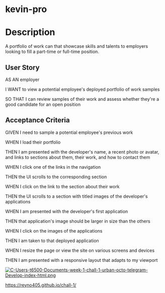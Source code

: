 # kevin-pro

# Description

A portfolio of work can that showcase skills and talents to employers looking to fill a part-time or full-time position. 


## User Story

AS AN employer

I WANT to view a potential employee's deployed portfolio of work samples

SO THAT I can review samples of their work and assess whether they're a good candidate for an open position

## Acceptance Criteria

GIVEN I need to sample a potential employee's previous work

WHEN I load their portfolio

THEN I am presented with the developer's name, a recent photo or avatar, and links to sections about them, their work, and how to contact them

WHEN I click one of the links in the navigation

THEN the UI scrolls to the corresponding section

WHEN I click on the link to the section about their work

THEN the UI scrolls to a section with titled images of the developer's applications

WHEN I am presented with the developer's first application

THEN that application's image should be larger in size than the others

WHEN I click on the images of the applications

THEN I am taken to that deployed application

WHEN I resize the page or view the site on various screens and devices

THEN I am presented with a responsive layout that adapts to my viewport

[![C-Users-t6500-Documents-week-1-chall-1-urban-octo-telegram-Develop-index-html.png](https://i.postimg.cc/3RC6f8pn/C-Users-t6500-Documents-week-1-chall-1-urban-octo-telegram-Develop-index-html.png)](https://postimg.cc/BLbMXGmK)

https://reyno405.github.io/chall-1/















